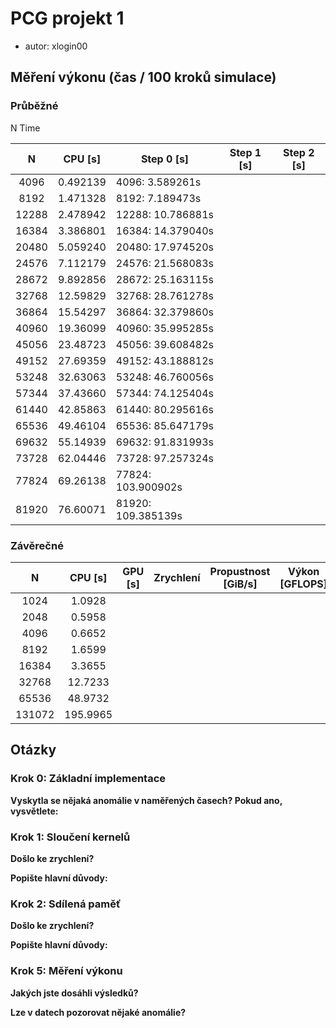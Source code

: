 # PCG projekt 1

-   autor: xlogin00

## Měření výkonu (čas / 100 kroků simulace)

### Průběžné

N Time

|   N   | CPU [s]  | Step 0 [s]         | Step 1 [s] | Step 2 [s] |
| :---: | -------- | ------------------ | ---------- | ---------- |
| 4096  | 0.492139 | 4096: 3.589261s    |            |            |
| 8192  | 1.471328 | 8192: 7.189473s    |            |            |
| 12288 | 2.478942 | 12288: 10.786881s  |            |            |
| 16384 | 3.386801 | 16384: 14.379040s  |            |            |
| 20480 | 5.059240 | 20480: 17.974520s  |            |            |
| 24576 | 7.112179 | 24576: 21.568083s  |            |            |
| 28672 | 9.892856 | 28672: 25.163115s  |            |            |
| 32768 | 12.59829 | 32768: 28.761278s  |            |            |
| 36864 | 15.54297 | 36864: 32.379860s  |            |            |
| 40960 | 19.36099 | 40960: 35.995285s  |            |            |
| 45056 | 23.48723 | 45056: 39.608482s  |            |            |
| 49152 | 27.69359 | 49152: 43.188812s  |            |            |
| 53248 | 32.63063 | 53248: 46.760056s  |            |            |
| 57344 | 37.43660 | 57344: 74.125404s  |            |            |
| 61440 | 42.85863 | 61440: 80.295616s  |            |            |
| 65536 | 49.46104 | 65536: 85.647179s  |            |            |
| 69632 | 55.14939 | 69632: 91.831993s  |            |            |
| 73728 | 62.04446 | 73728: 97.257324s  |            |            |
| 77824 | 69.26138 | 77824: 103.900902s |            |            |
| 81920 | 76.60071 | 81920: 109.385139s |            |            |

### Závěrečné

|   N    | CPU [s]  | GPU [s] | Zrychlení | Propustnost [GiB/s] | Výkon [GFLOPS] |
| :----: | :------: | :-----: | :-------: | :-----------------: | :------------: |
|  1024  |  1.0928  |         |           |                     |                |
|  2048  |  0.5958  |         |           |                     |                |
|  4096  |  0.6652  |         |           |                     |                |
|  8192  |  1.6599  |         |           |                     |                |
| 16384  |  3.3655  |         |           |                     |                |
| 32768  | 12.7233  |         |           |                     |                |
| 65536  | 48.9732  |         |           |                     |                |
| 131072 | 195.9965 |         |           |                     |                |

## Otázky

### Krok 0: Základní implementace

**Vyskytla se nějaká anomálie v naměřených časech? Pokud ano, vysvětlete:**

### Krok 1: Sloučení kernelů

**Došlo ke zrychlení?**

**Popište hlavní důvody:**

### Krok 2: Sdílená paměť

**Došlo ke zrychlení?**

**Popište hlavní důvody:**

### Krok 5: Měření výkonu

**Jakých jste dosáhli výsledků?**

**Lze v datech pozorovat nějaké anomálie?**
